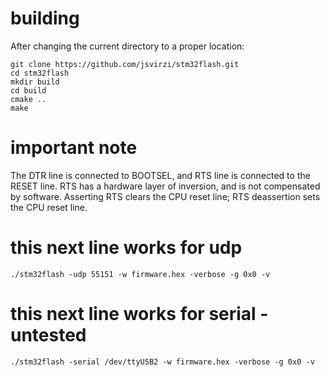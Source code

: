 # building

After changing the current directory to a proper location:

    git clone https://github.com/jsvirzi/stm32flash.git 
    cd stm32flash
    mkdir build
    cd build
    cmake ..
    make

# important note

The DTR line is connected to BOOTSEL, and RTS line is connected to the RESET line.
RTS has a hardware layer of inversion, and is not compensated by software.
Asserting RTS clears the CPU reset line; RTS deassertion sets the CPU reset line.

# this next line works for udp
    ./stm32flash -udp 55151 -w firmware.hex -verbose -g 0x0 -v 
# this next line works for serial - untested
    ./stm32flash -serial /dev/ttyUSB2 -w firmware.hex -verbose -g 0x0 -v 

